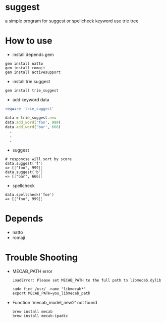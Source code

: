 # suggest
a simple program for suggest or spellcheck keyword use trie tree

# How to use
* install depends gem
```
gem install natto
gem install romaji
gem install activesupport
```
* install trie suggest
```
gem install trie_suggest
```

* add keyword data
```ruby
require 'trie_suggest'

data = trie_suggest.new
data.add_word('foo', 999)
data.add_word('bar', 666)
  .
  .
  .
```

* suggest
```
# responcse will sort by score
data.suggest('f')
=> [["foo", 999]]
data.suggest('b')
=> [["bar", 666]]
```

* spellcheck
```
data.spellcheck('foe')
=> [["foo", 999]]
```

# Depends
* natto
* romaji

# Trouble Shooting

* MECAB_PATH error
  ```
  LoadError: Please set MECAB_PATH to the full path to libmecab.dylib
  ```

  ```
  sudo find /usr/ -name "libmecab*"
  export MECAB_PATH=you_libmecab_path
  ```
* Function 'mecab_model_new2' not found
  
  ```
  brew install mecab
  brew install mecab-ipadic
  ```
